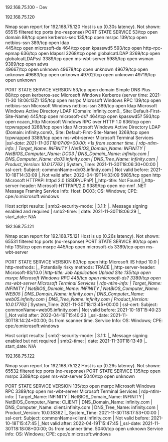 192.168.75.100 - Dev

192.168.75.120

Nmap scan report for 192.168.75.120
Host is up (0.30s latency).
Not shown: 65515 filtered tcp ports (no-response)
PORT      STATE SERVICE
53/tcp    open  domain
88/tcp    open  kerberos-sec
135/tcp   open  msrpc
139/tcp   open  netbios-ssn
389/tcp   open  ldap                      
445/tcp   open  microsoft-ds
464/tcp   open  kpasswd5
593/tcp   open  http-rpc-epmap
636/tcp   open  ldapssl
3268/tcp  open  globalcatLDAP
3269/tcp  open  globalcatLDAPssl
3389/tcp  open  ms-wbt-server
5985/tcp  open  wsman
9389/tcp  open  adws                      
49667/tcp open  unknown
49678/tcp open  unknown
49679/tcp open  unknown
49683/tcp open  unknown
49702/tcp open  unknown
49719/tcp open  unknown

PORT     STATE SERVICE       VERSION
53/tcp   open  domain        Simple DNS Plus
88/tcp   open  kerberos-sec  Microsoft Windows Kerberos (server time: 2021-11-30 18:06:13Z)
135/tcp  open  msrpc         Microsoft Windows RPC
139/tcp  open  netbios-ssn   Microsoft Windows netbios-ssn
389/tcp  open  ldap          Microsoft Windows Active Directory LDAP (Domain: infinity.com0., Site: Default-First-Site-Name)
445/tcp  open  microsoft-ds?
464/tcp  open  kpasswd5?
593/tcp  open  ncacn_http    Microsoft Windows RPC over HTTP 1.0
636/tcp  open  tcpwrapped
3268/tcp open  ldap          Microsoft Windows Active Directory LDAP (Domain: infinity.com0., Site: Default-First-Site-Name)
3269/tcp open  tcpwrapped
3389/tcp open  ms-wbt-server Microsoft Terminal Services
|_ssl-date: 2021-11-30T18:07:09+00:00; +1s from scanner time.
| rdp-ntlm-info: 
|   Target_Name: INFINITY
|   NetBIOS_Domain_Name: INFINITY
|   NetBIOS_Computer_Name: DC03
|   DNS_Domain_Name: infinity.com
|   DNS_Computer_Name: dc03.infinity.com
|   DNS_Tree_Name: infinity.com
|   Product_Version: 10.0.17763
|_  System_Time: 2021-11-30T18:06:30+00:00
| ssl-cert: Subject: commonName=dc03.infinity.com
| Not valid before: 2021-10-18T14:33:09
|_Not valid after:  2022-04-19T14:33:09
5985/tcp open  http          Microsoft HTTPAPI httpd 2.0 (SSDP/UPnP)
|_http-title: Not Found
|_http-server-header: Microsoft-HTTPAPI/2.0
9389/tcp open  mc-nmf        .NET Message Framing
Service Info: Host: DC03; OS: Windows; CPE: cpe:/o:microsoft:windows

Host script results:
| smb2-security-mode: 
|   3.1.1: 
|_    Message signing enabled and required
| smb2-time: 
|   date: 2021-11-30T18:06:29
|_  start_date: N/A

192.168.75.121

Nmap scan report for 192.168.75.121
Host is up (0.26s latency).
Not shown: 65531 filtered tcp ports (no-response)
PORT     STATE SERVICE
80/tcp   open  http
135/tcp  open  msrpc
445/tcp  open  microsoft-ds
3389/tcp open  ms-wbt-server

PORT     STATE SERVICE       VERSION
80/tcp   open  http          Microsoft IIS httpd 10.0
| http-methods: 
|_  Potentially risky methods: TRACE
|_http-server-header: Microsoft-IIS/10.0
|_http-title: Job Application Upload Site
135/tcp  open  msrpc         Microsoft Windows RPC
445/tcp  open  microsoft-ds?
3389/tcp open  ms-wbt-server Microsoft Terminal Services
| rdp-ntlm-info: 
|   Target_Name: INFINITY
|   NetBIOS_Domain_Name: INFINITY
|   NetBIOS_Computer_Name: WEB05
|   DNS_Domain_Name: infinity.com
|   DNS_Computer_Name: web05.infinity.com
|   DNS_Tree_Name: infinity.com
|   Product_Version: 10.0.17763
|_  System_Time: 2021-11-30T18:13:45+00:00
| ssl-cert: Subject: commonName=web05.infinity.com
| Not valid before: 2021-10-18T15:40:23
|_Not valid after:  2022-04-19T15:40:23
|_ssl-date: 2021-11-30T18:14:24+00:00; 0s from scanner time.
Service Info: OS: Windows; CPE: cpe:/o:microsoft:windows

Host script results:
| smb2-security-mode: 
|   3.1.1: 
|_    Message signing enabled but not required
| smb2-time: 
|   date: 2021-11-30T18:13:49
|_  start_date: N/A

192.168.75.122

Nmap scan report for 192.168.75.122
Host is up (0.26s latency).
Not shown: 65532 filtered tcp ports (no-response)
PORT     STATE SERVICE
135/tcp  open  msrpc
3389/tcp open  ms-wbt-server
5040/tcp open  unknown

PORT     STATE SERVICE       VERSION
135/tcp  open  msrpc         Microsoft Windows RPC
3389/tcp open  ms-wbt-server Microsoft Terminal Services
| rdp-ntlm-info: 
|   Target_Name: INFINITY
|   NetBIOS_Domain_Name: INFINITY
|   NetBIOS_Computer_Name: CLIENT
|   DNS_Domain_Name: infinity.com
|   DNS_Computer_Name: client.infinity.com
|   DNS_Tree_Name: infinity.com
|   Product_Version: 10.0.18362
|_  System_Time: 2021-11-30T18:17:53+00:00
| ssl-cert: Subject: commonName=client.infinity.com
| Not valid before: 2021-10-18T15:47:45
|_Not valid after:  2022-04-19T15:47:45
|_ssl-date: 2021-11-30T18:18:08+00:00; 0s from scanner time.
5040/tcp open  unknown
Service Info: OS: Windows; CPE: cpe:/o:microsoft:windows
